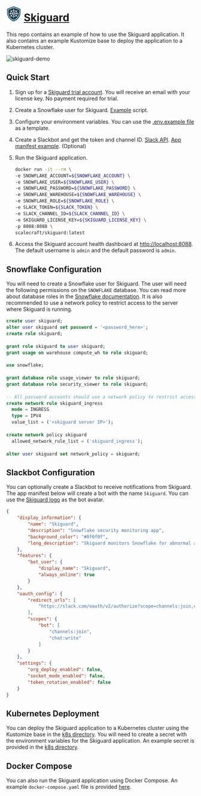 # <img src="./docs/skiguard-logo.png" alt="Skiguard" width=40 class="center"/> [Skiguard](https://scalecraft.dev/skiguard)

This repo contains an example of how to use the Skiguard application. It also contains an example Kustomize base to deploy the application to a Kubernetes cluster.

![skiguard-demo](https://youtu.be/MxtE8h8xetQ)

## Quick Start

1. Sign up for a [Skiguard trial account](https://buy.stripe.com/00g6s58je5Xn6T6cMM). You will receive an email with your license key. No payment required for trial.
2. Create a Snowflake user for Skiguard. [Example](./docs/skiguard-account-setup.sql) script.
3. Configure your environment variables. You can use the [.env.example file](./docs/.env.example) as a template.
4. Create a Slackbot and get the token and channel ID. [Slack API](https://api.slack.com/apps). [App manifest example](./docs/slackbot-manifest.json). (Optional)
5. Run the Skiguard application.

    ```bash
    docker run -it --rm \
    -e SNOWFLAKE_ACCOUNT=${SNOWFLAKE_ACCOUNT} \
    -e SNOWFLAKE_USER=${SNOWFLAKE_USER} \
    -e SNOWFLAKE_PASSWORD=${SNOWFLAKE_PASSWORD} \
    -e SNOWFLAKE_WAREHOUSE=${SNOWFLAKE_WAREHOUSE} \
    -e SNOWFLAKE_ROLE=${SNOWFLAKE_ROLE} \
    -e SLACK_TOKEN=${SLACK_TOKEN} \
    -e SLACK_CHANNEL_ID=${SLACK_CHANNEL_ID} \
    -e SKIGUARD_LICENSE_KEY=${SKIGUARD_LICENSE_KEY} \
    -p 8088:8088 \
    scalecraft/skiguard:latest
    ```

6. Access the Skiguard account health dashboard at [http://localhost:8088](http://localhost:8088). The default username is `admin` and the default password is `admin`.

## Snowflake Configuration

You will need to create a Snowflake user for Skiguard. The user will need the following permissions on the `SNOWFLAKE` database. You can read more about database roles in the [Snowflake documentation](https://docs.snowflake.com/en/sql-reference/account-usage#account-usage-views-by-database-role). It is also recommended to use a network policy to restrict access to the server where Skiguard is running.
  
```sql
create user skiguard;
alter user skiguard set password = '<password_here>';
create role skiguard;

grant role skiguard to user skiguard;
grant usage on warehouse compute_wh to role skiguard;

use snowflake;

grant database role usage_viewer to role skiguard;
grant database role security_viewer to role skiguard;

-- All password accounts should use a network policy to restrict access.
create network rule skiguard_ingress
  mode = INGRESS
  type = IPV4
  value_list = ('<skiguard server IP>');

create network policy skiguard
  allowed_network_rule_list = ('skiguard_ingress');

alter user skiguard set network_policy = skiguard;
```

## Slackbot Configuration

You can optionally create a Slackbot to receive notifications from Skiguard. The app manifest below will create a bot with the name `Skiguard`. You can use the [Skiguard logo](./docs/skiguard-logo.png) as the bot avatar.

```json
{
    "display_information": {
        "name": "Skiguard",
        "description": "Snowflake security monitoring app",
        "background_color": "#0f0f0f",
        "long_description": "Skiguard monitors Snowflake for abnormal activity and posts alerts to slack for awareness. The following Snowflake activity is monitored.\r\n\r\n* User Deletion\r\n* User Creation\r\n* Number of rows copied out of Snowflake\r\n* Number of copy actions out of Snowflake\r\n* Failed Logins\r\n* Total Logins"
    },
    "features": {
        "bot_user": {
            "display_name": "Skiguard",
            "always_online": true
        }
    },
    "oauth_config": {
        "redirect_urls": [
            "https://slack.com/oauth/v2/authorize?scope=channels:join,chat:write"
        ],
        "scopes": {
            "bot": [
                "channels:join",
                "chat:write"
            ]
        }
    },
    "settings": {
        "org_deploy_enabled": false,
        "socket_mode_enabled": false,
        "token_rotation_enabled": false
    }
}
```

## Kubernetes Deployment

You can deploy the Skiguard application to a Kubernetes cluster using the Kustomize base in the [k8s directory](./k8s). You will need to create a secret with the environment variables for the Skiguard application. An example secret is provided in the [k8s directory](./k8s/secrets.sh).

## Docker Compose

You can also run the Skiguard application using Docker Compose. An example `docker-compose.yaml` file is provided [here](./docs/docker-compose.yaml).
